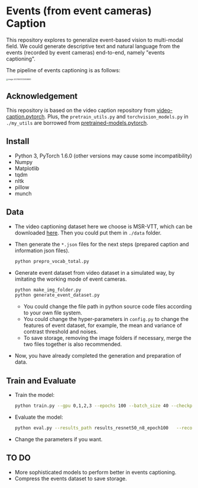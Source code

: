 # Events (from event cameras) Caption

This repository explores to generalize event-based vision to multi-modal field. We could generate descriptive text  and natural language from the events (recorded by event cameras) end-to-end, namely "events captioning". 

The pipeline of events captioning is as follows: 

<img src="https://msj-typora-images.oss-cn-beijing.aliyuncs.com/20210603125906.png" alt="image-20210603125858880" style="zoom:33%;" />

## Acknowledgement

This repository is based on the video caption repository from [video-caption.pytorch](https://github.com/xiadingZ/video-caption.pytorch). Plus, the `pretrain_utils.py` and `torchvision_models.py` in `./my_utils` are borrowed from [pretrained-models.pytorch](https://github.com/Cadene/pretrained-models.pytorch).

## Install

* Python 3, PyTorch 1.6.0 (other versions may cause some incompatibility)
* Numpy
* Matplotlib
* tqdm
* nltk
* pillow
* munch

## Data

* The video captioning dataset here we choose is MSR-VTT,  which can be downloaded [here](https://www.mediafire.com/folder/h14iarbs62e7p/shared). Then you could put them in `./data` folder.

* Then generate the `*.json` files for the next steps (prepared caption and information json files).

  ```bash
  python prepro_vocab_total.py
  ```

* Generate event dataset from video dataset in a simulated way, by imitating the working mode of event cameras.

  ```bash
  python make_img_folder.py
  python generate_event_dataset.py
  ```

  * You could change the file path in python source code files according to your own file system. 
  * You could change the hyper-parameters in `config.py` to change the features of event dataset, for example, the mean and variance of contrast threshold and noises.
  * To save storage, removing the image folders if necessary, merge the two files together is also recommended.

* Now, you have already completed the generation and preparation of data.

## Train and Evaluate

* Train the model:

  ```bash
  python train.py --gpu 0,1,2,3 --epochs 100 --batch_size 40 --checkpoint_path checkpoints/resnet50_n_8 --model S2VTAttModel  --dim_vid 2048
  ```

* Evaluate the model:

  ```bash
  python eval.py --results_path results_resnet50_n8_epoch100   --recover_opt checkpoints/resnet50_n_8/opt_info.json --saved_model checkpoints/resnet50_n_8/EveCap_100_epoch.pth.tar --batch_size 40 --gpu 0,1,2,3
  ```

* Change the parameters if you want.

## TO DO

* More sophisticated models to perform better in  events captioning.
* Compress the events dataset to save storage.